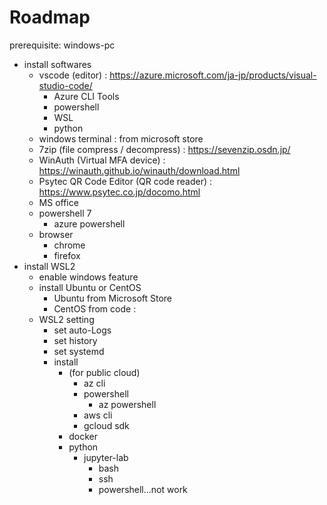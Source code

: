 # Roadmap

prerequisite: windows-pc

- install softwares
  - vscode (editor) : https://azure.microsoft.com/ja-jp/products/visual-studio-code/
    - Azure CLI Tools
    - powershell
    - WSL
    - python
  - windows terminal : from microsoft store
  - 7zip (file compress / decompress) : https://sevenzip.osdn.jp/
  - WinAuth (Virtual MFA device) : https://winauth.github.io/winauth/download.html
  - Psytec QR Code Editor (QR code reader) : https://www.psytec.co.jp/docomo.html
  - MS office
  - powershell 7
    - azure powershell
  - browser
    - chrome
    - firefox
- install WSL2
  - enable windows feature
  - install Ubuntu or CentOS
    - Ubuntu from Microsoft Store
    - CentOS from code : 
  - WSL2 setting
    - set auto-Logs
    - set history
    - set systemd
    - install
      - (for public cloud)
        - az cli
        - powershell
          - az powershell
        - aws cli
        - gcloud sdk
      - docker
      - python
        - jupyter-lab
          - bash
          - ssh
          - powershell...not work
  
